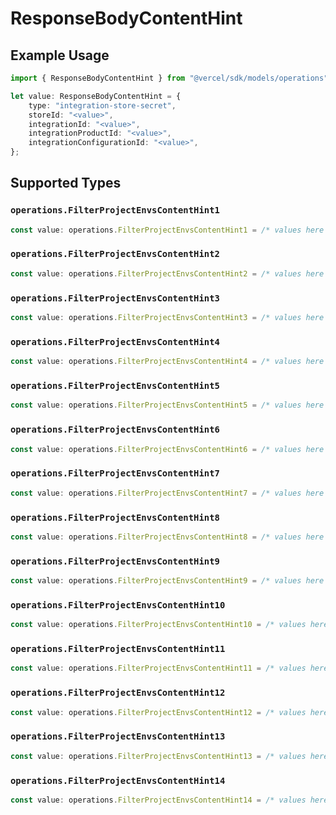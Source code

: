 # ResponseBodyContentHint

## Example Usage

```typescript
import { ResponseBodyContentHint } from "@vercel/sdk/models/operations";

let value: ResponseBodyContentHint = {
    type: "integration-store-secret",
    storeId: "<value>",
    integrationId: "<value>",
    integrationProductId: "<value>",
    integrationConfigurationId: "<value>",
};
```

## Supported Types

### `operations.FilterProjectEnvsContentHint1`

```typescript
const value: operations.FilterProjectEnvsContentHint1 = /* values here */
```

### `operations.FilterProjectEnvsContentHint2`

```typescript
const value: operations.FilterProjectEnvsContentHint2 = /* values here */
```

### `operations.FilterProjectEnvsContentHint3`

```typescript
const value: operations.FilterProjectEnvsContentHint3 = /* values here */
```

### `operations.FilterProjectEnvsContentHint4`

```typescript
const value: operations.FilterProjectEnvsContentHint4 = /* values here */
```

### `operations.FilterProjectEnvsContentHint5`

```typescript
const value: operations.FilterProjectEnvsContentHint5 = /* values here */
```

### `operations.FilterProjectEnvsContentHint6`

```typescript
const value: operations.FilterProjectEnvsContentHint6 = /* values here */
```

### `operations.FilterProjectEnvsContentHint7`

```typescript
const value: operations.FilterProjectEnvsContentHint7 = /* values here */
```

### `operations.FilterProjectEnvsContentHint8`

```typescript
const value: operations.FilterProjectEnvsContentHint8 = /* values here */
```

### `operations.FilterProjectEnvsContentHint9`

```typescript
const value: operations.FilterProjectEnvsContentHint9 = /* values here */
```

### `operations.FilterProjectEnvsContentHint10`

```typescript
const value: operations.FilterProjectEnvsContentHint10 = /* values here */
```

### `operations.FilterProjectEnvsContentHint11`

```typescript
const value: operations.FilterProjectEnvsContentHint11 = /* values here */
```

### `operations.FilterProjectEnvsContentHint12`

```typescript
const value: operations.FilterProjectEnvsContentHint12 = /* values here */
```

### `operations.FilterProjectEnvsContentHint13`

```typescript
const value: operations.FilterProjectEnvsContentHint13 = /* values here */
```

### `operations.FilterProjectEnvsContentHint14`

```typescript
const value: operations.FilterProjectEnvsContentHint14 = /* values here */
```

